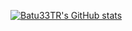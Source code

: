<!--
**Batu33TR/Batu33TR** is a ✨ _special_ ✨ repository because its `README.md` (this file) appears on your GitHub profile.

Here are some ideas to get you started:

- 🔭 I’m currently working on ...
- 🌱 I’m currently learning ...
- 👯 I’m looking to collaborate on ...
- 🤔 I’m looking for help with ...
- 💬 Ask me about ...
- 📫 How to reach me: ...
- 😄 Pronouns: ...
- ⚡ Fun fact: ...
-->
[![Batu33TR's GitHub stats](https://github-readme-stats.vercel.app/api?username=Batu33TR&theme=radical)](https://github.com/anuraghazra/github-readme-stats)

